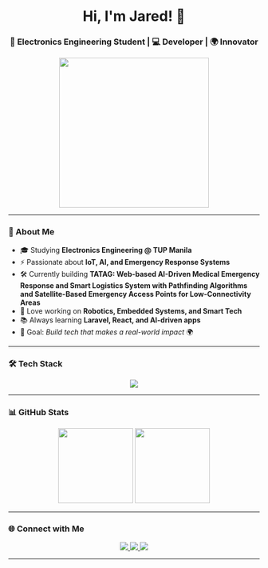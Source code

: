 <h1 align="center">Hi, I'm Jared! 👋</h1>
<h3 align="center">🚀 Electronics Engineering Student | 💻 Developer | 🌍 Innovator</h3>

<p align="center">
  <img src="https://media.giphy.com/media/qgQUggAC3Pfv687qPC/giphy.gif" width="300px"/>
</p>

---

### 🌟 About Me
- 🎓 Studying **Electronics Engineering @ TUP Manila**  
- ⚡ Passionate about **IoT, AI, and Emergency Response Systems**  
- 🛠️ Currently building **TATAG: Web-based AI-Driven Medical Emergency Response and Smart Logistics System with Pathfinding Algorithms and Satellite-Based Emergency Access Points for Low-Connectivity Areas**  
- 🤖 Love working on **Robotics, Embedded Systems, and Smart Tech**  
- 📚 Always learning **Laravel, React, and AI-driven apps**  
- 🎯 Goal: *Build tech that makes a real-world impact* 🌍  

---

### 🛠️ Tech Stack
<p align="center">
  <img src="https://skillicons.dev/icons?i=arduino,raspberrypi,python,cpp,js,react,nextjs,laravel,php,postgres,matlab,git,github,vscode,linux" />
</p>

---

### 📊 GitHub Stats
<p align="center">
  <img src="https://github-readme-stats.vercel.app/api?username=YOURUSERNAME&show_icons=true&theme=tokyonight" height="150"/>
  <img src="https://github-readme-streak-stats.herokuapp.com/?user=YOURUSERNAME&theme=tokyonight" height="150"/>
</p>

---

### 🌐 Connect with Me
<p align="center">
  <a href="https://linkedin.com/in/jaredposada" target="_blank">
    <img src="https://img.shields.io/badge/LinkedIn-0077B5?logo=linkedin&logoColor=white&style=for-the-badge"/>
  </a>
  <a href="https://github.com/jrdyfrdy" target="_blank">
    <img src="https://img.shields.io/badge/GitHub-100000?logo=github&logoColor=white&style=for-the-badge"/>
  </a>
  <a href="mailto:jaredferdinandposada@gmail.com">
    <img src="https://img.shields.io/badge/Email-D14836?logo=gmail&logoColor=white&style=for-the-badge"/>
  </a>
</p>


---


